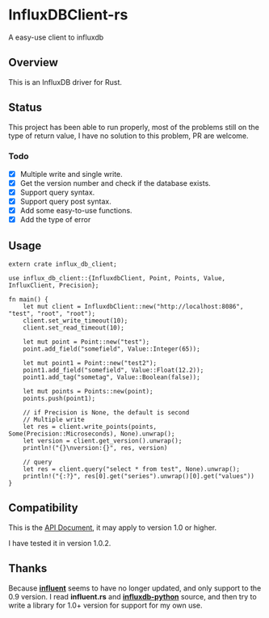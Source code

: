 # InfluxDBClient-rs
A easy-use client to influxdb

## Overview

This is an InfluxDB driver for Rust.

## Status

This project has been able to run properly,
most of the problems still on the type of return value,
I have no solution to this problem, PR are welcome.

### Todo

- [x] Multiple write and single write.
- [x] Get the version number and check if the database exists.
- [x] Support query syntax.
- [x] Support query post syntax.
- [x] Add some easy-to-use functions.
- [x] Add the type of error

## Usage

```
extern crate influx_db_client;

use influx_db_client::{InfluxdbClient, Point, Points, Value, InfluxClient, Precision};

fn main() {
    let mut client = InfluxdbClient::new("http://localhost:8086", "test", "root", "root");
    client.set_write_timeout(10);
    client.set_read_timeout(10);

    let mut point = Point::new("test");
    point.add_field("somefield", Value::Integer(65));

    let mut point1 = Point::new("test2");
    point1.add_field("somefield", Value::Float(12.2));
    point1.add_tag("sometag", Value::Boolean(false));

    let mut points = Points::new(point);
    points.push(point1);

    // if Precision is None, the default is second
    // Multiple write
    let res = client.write_points(points, Some(Precision::Microseconds), None).unwrap();
    let version = client.get_version().unwrap();
    println!("{}\nversion:{}", res, version)

    // query
    let res = client.query("select * from test", None).unwrap();
    println!("{:?}", res[0].get("series").unwrap()[0].get("values"))
}
```

## Compatibility

This is the [API Document](https://docs.influxdata.com/influxdb/v1.2/tools/api/), it may apply to version 1.0 or higher.

I have tested it in version 1.0.2.

## Thanks

Because [**influent**](https://github.com/gobwas/influent.rs) seems to have no longer updated, and only support to the 0.9 version. I read **influent.rs** and [**influxdb-python**](https://github.com/influxdata/influxdb-python) source, and then try to write a library for 1.0+ version for support for my own use.
